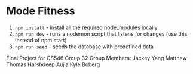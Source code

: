 # Mode Fitness
1. `npm install` - install all the required node_modules locally
2. `npm run dev` - runs a nodemon script that listens for changes (use this instead of npm start)
3. `npm run seed` - seeds the database with predefined data

Final Project for CS546
Group 32
Group Members:
Jackey Yang
Matthew Thomas
Harshdeep Aujla
Kyle Boberg
